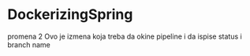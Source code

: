 # DockerizingSpring
promena 2
Ovo je izmena koja treba da okine pipeline i da ispise status i branch name
